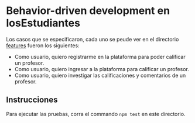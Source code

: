 # Behavior-driven development en losEstudiantes

Los casos que se especificaron, cada uno se peude ver en el directorio [features](https://github.com/jdguzmans/automated-testing-test-1/tree/master/losEstudiantes/bdd/features) fueron los siguientes: 
- Como usuario, quiero registrarme en la plataforma para poder calificar un profesor.
- Como usuario, quiero ingresar a la plataforma para calificar un profesor.
- Como usuario, quiero investigar las calificaciones y comentarios de un profesor.

## Instrucciones
Para ejecutar las pruebas, corra el commando `npm test` en este directorio.